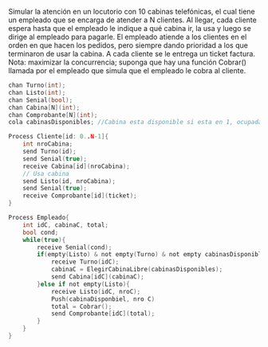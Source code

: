 Simular la atención en un locutorio con 10 cabinas telefónicas, el cual tiene un empleado que se encarga de atender a N clientes. Al llegar, cada cliente espera hasta que el empleado le indique a qué cabina ir, la usa y luego se dirige al empleado para pagarle. El empleado atiende a los clientes en el orden en que hacen los pedidos, pero siempre dando prioridad a los que terminaron de usar la cabina. A cada cliente se le entrega un ticket factura.
    Nota: maximizar la concurrencia; suponga que hay una función Cobrar() llamada por el empleado que simula que el empleado le cobra al cliente.

````C
chan Turno(int);
chan Listo(int);
chan Senial(bool);
chan Cabina[N](int);
chan Comprobante[N](int);
cola cabinasDisponibles; //Cabina esta disponible si esta en 1, ocupada si esta en 0

Process Cliente[id: 0..N-1]{
    int nroCabina;
    send Turno(id);
    send Senial(true);
    receive Cabina[id](nroCabina);
    // Usa cabina
    send Listo(id, nroCabina);
    send Senial(true);
    receive Comprobante[id](ticket);
}

Process Empleado{
    int idC, cabinaC, total;
    bool cond;
    while(true){
        receive Senial(cond);
        if(empty(Listo) & not empty(Turno) & not empty cabinasDisponibles){
            receive Turno(idC);
            cabinaC = ElegirCabinaLibre(cabinasDisponibles);
            send Cabina[idC](cabinaC);
        }else if not empty(Listo){
            receive Listo(idC, nroC);
            Push(cabinaDisponbiel, nro C)
            total = Cobrar();
            send Comprobante[idC](total);
        }
    }
}
````